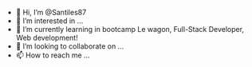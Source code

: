 - 👋 Hi, I’m @Santiles87
- 👀 I’m interested in ...
- 🌱 I’m currently learning in bootcamp Le wagon, Full-Stack Developer, Web development!
- 💞️ I’m looking to collaborate on ...
- 📫 How to reach me ...

<!---
Santiles87/Santiles87 is a ✨ special ✨ repository because its `README.md` (this file) appears on your GitHub profile.
You can click the Preview link to take a look at your changes.
--->
